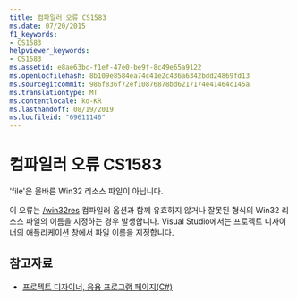 ```yaml
---
title: 컴파일러 오류 CS1583
ms.date: 07/20/2015
f1_keywords:
- CS1583
helpviewer_keywords:
- CS1583
ms.assetid: e8ae63bc-f1ef-47e0-be9f-8c49e65a9122
ms.openlocfilehash: 8b109e8584ea74c41e2c436a6342bdd24869fd13
ms.sourcegitcommit: 986f836f72ef10876878bd6217174e41464c145a
ms.translationtype: MT
ms.contentlocale: ko-KR
ms.lasthandoff: 08/19/2019
ms.locfileid: "69611146"
---
```

# <a name="compiler-error-cs1583"></a>컴파일러 오류 CS1583
'file'은 올바른 Win32 리소스 파일이 아닙니다.  
  
 이 오류는 [/win32res](../language-reference/compiler-options/win32res-compiler-option.md) 컴파일러 옵션과 함께 유효하지 않거나 잘못된 형식의 Win32 리소스 파일의 이름을 지정하는 경우 발생합니다. Visual Studio에서는 프로젝트 디자이너의 애플리케이션 창에서 파일 이름을 지정합니다.  
  
## <a name="see-also"></a>참고자료

- [프로젝트 디자이너, 응용 프로그램 페이지(C#)](/visualstudio/ide/reference/application-page-project-designer-csharp)
